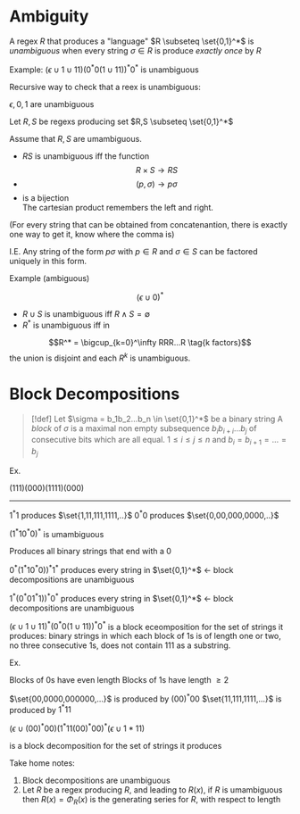 # Ambiguity

A regex $R$ that produces a "language" $R \subseteq \set{0,1}^*$ is *unambiguous* when every string $\sigma \in R$ is produce *exactly once* by $R$

Example: $(\epsilon \cup 1 \cup 11)(0^*0(1 \cup 11))^*0^*$ is unambiguous 

Recursive way to check that a reex is unambiguous:

 $\epsilon,0,1$ are unambiguous 

Let $R, S$ be regexs producing set $R,S \subseteq \set{0,1}^*$

Assume that $R,S$ are umambiguous.

- $RS$ is unambiguous iff the function $$R \times S \to RS$$
- $$(p, \sigma) \to p \sigma$$
- is a bijection  
The cartesian product remembers the left and right.

(For every string that can be obtained from concatenantion, there is exactly one way to get it, know where the comma is)

I.E. Any string of the form $p\sigma$ with $p \in R$ and $\sigma \in S$ can be factored uniquely in this form.

Example (ambiguous)

$$(\epsilon \cup 0)^*$$

- $R \cup S$ is unambiguous iff $R \land S = \emptyset$
- $R^*$ is unambiguous iff in

$$R^* = \bigcup_{k=0}^\infty RRR...R \tag{k factors}$$
the union is disjoint and each $R^k$ is unambiguous.


# Block Decompositions

> [!def] 
> Let $\sigma = b_1b_2...b_n \in \set{0,1}^*$ be a binary string
> A *block* of $\sigma$ is a maximal non empty subsequence $b_ib_{i+i}...b_j$ of consecutive bits which are all equal. $1 \le i \le j \le n$ and $b_i = b_{i+1} =... = b_j$

Ex.

$(111)(000)(1111)(000)$ 

---

$1^*1$ produces $\set{1,11,111,1111,..}$
$0^*0$ produces $\set{0,00,000,0000,..}$ 

$(1^*10^*0)^*$ is umambiguous

Produces all binary strings that end with a 0


$0^*(1^*10^*0))^*1^*$ produces every string in $\set{0,1}^*$ ← block decompositions are unambiguous

$1^*(0^*01^*1))^*0^*$ produces every string in $\set{0,1}^*$ <- block decompositions are unambiguous

$(\epsilon \cup 1 \cup 11)^*(0^*0(1 \cup 11))^*0^*$ is a block eceomposition for the set of strings it produces: binary strings in which each block of 1s is of length one or two, no three consecutive 1s, does not contain 111 as a substring.


Ex.

Blocks of 0s have even length
Blocks of 1s have length $\ge 2$

$\set{00,0000,000000,...}$ is produced by $(00)^*00$
$\set{11,111,1111,...}$ is produced by $1^*11$

$(\epsilon \cup (00)^*00)(1^*11(00)^*00)^*(\epsilon \cup 1*11)$

is a block decomposition for the set of strings it produces

Take home notes:

1. Block decompositions are unambiguous
2. Let $R$ be a regex producing $R$, and leading to $R(x)$, if $R$ is umambiguous then $R(x) = \Phi_R(x)$ is the generating series for $R$, with respect to length